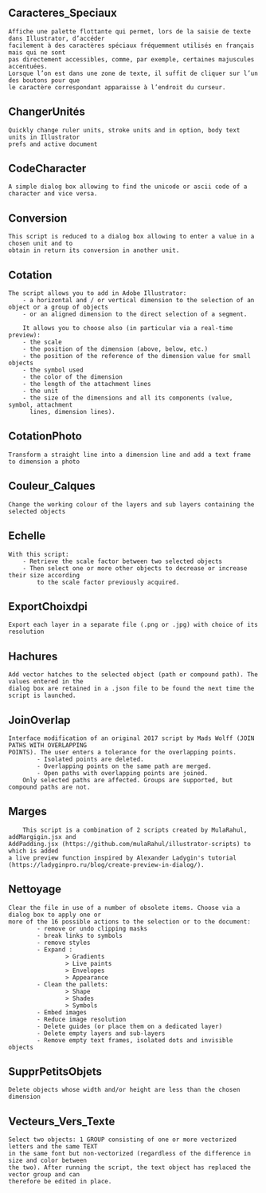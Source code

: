 Caracteres_Speciaux
-----------------------------------------------------------------------------------------------------
	Affiche une palette flottante qui permet, lors de la saisie de texte dans Illustrator, d’accéder
	facilement à des caractères spéciaux fréquemment utilisés en français mais qui ne sont
	pas directement accessibles, comme, par exemple, certaines majuscules accentuées.
	Lorsque l’on est dans une zone de texte, il suffit de cliquer sur l’un des boutons pour que
	le caractère correspondant apparaisse à l’endroit du curseur.

ChangerUnités
-----------------------------------------------------------------------------------------------------
	Quickly change ruler units, stroke units and in option, body text units in Illustrator
	prefs and active document

CodeCharacter
-----------------------------------------------------------------------------------------------------
	A simple dialog box allowing to find the unicode or ascii code of a character and vice versa.

Conversion
-----------------------------------------------------------------------------------------------------
	This script is reduced to a dialog box allowing to enter a value in a chosen unit and to
	obtain in return its conversion in another unit.

Cotation
-----------------------------------------------------------------------------------------------------
	The script allows you to add in Adobe Illustrator:
    	- a horizontal and / or vertical dimension to the selection of an object or a group of objects
    	- or an aligned dimension to the direct selection of a segment.
    	
		It allows you to choose also (in particular via a real-time preview):
		- the scale
		- the position of the dimension (above, below, etc.)
		- the position of the reference of the dimension value for small objects
		- the symbol used
		- the color of the dimension 
		- the length of the attachment lines
		- the unit
		- the size of the dimensions and all its components (value, symbol, attachment
		  lines, dimension lines).

CotationPhoto
-----------------------------------------------------------------------------------------------------
 	Transform a straight line into a dimension line and add a text frame to dimension a photo

Couleur_Calques
-----------------------------------------------------------------------------------------------------
	Change the working colour of the layers and sub layers containing the selected objects

Echelle
-----------------------------------------------------------------------------------------------------
	With this script:
		- Retrieve the scale factor between two selected objects
		- Then select one or more other objects to decrease or increase their size according
			to the scale factor previously acquired.

ExportChoixdpi
-----------------------------------------------------------------------------------------------------
	Export each layer in a separate file (.png or .jpg) with choice of its resolution

Hachures
-----------------------------------------------------------------------------------------------------
	Add vector hatches to the selected object (path or compound path). The values entered in the
	dialog box are retained in a .json file to be found the next time the script is launched.

JoinOverlap
-----------------------------------------------------------------------------------------------------
	Interface modification of an original 2017 script by Mads Wolff (JOIN PATHS WITH OVERLAPPING
	POINTS). The user enters a tolerance for the overlapping points.
            - Isolated points are deleted.
            - Overlapping points on the same path are merged.
            - Open paths with overlapping points are joined.
        Only selected paths are affected. Groups are supported, but compound paths are not.

Marges
-----------------------------------------------------------------------------------------------------
      	This script is a combination of 2 scripts created by MulaRahul, addMargigin.jsx and
	AddPadding.jsx (https://github.com/mulaRahul/illustrator-scripts) to which is added
	a live preview function inspired by Alexander Ladygin's tutorial
	(https://ladyginpro.ru/blog/create-preview-in-dialog/).

Nettoyage
-----------------------------------------------------------------------------------------------------
	Clear the file in use of a number of obsolete items. Choose via a dialog box to apply one or
	more of the 16 possible actions to the selection or to the document:
      		- remove or undo clipping masks
      		- break links to symbols
      		- remove styles
      		- Expand :
            		> Gradients
            		> Live paints
            		> Envelopes
            		> Appearance
     		- Clean the pallets:
            		> Shape
            		> Shades
            		> Symbols
      		- Embed images
      		- Reduce image resolution
      		- Delete guides (or place them on a dedicated layer)
      		- Delete empty layers and sub-layers
      		- Remove empty text frames, isolated dots and invisible objects

SupprPetitsObjets
-----------------------------------------------------------------------------------------------------
	Delete objects whose width and/or height are less than the chosen dimension

Vecteurs_Vers_Texte
-----------------------------------------------------------------------------------------------------
  	Select two objects: 1 GROUP consisting of one or more vectorized letters and the same TEXT
	in the same font but non-vectorized (regardless of the difference in size and color between
	the two). After running the script, the text object has replaced the vector group and can
	therefore be edited in place.